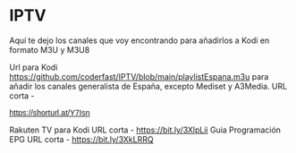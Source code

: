# IPTV
Aquí te dejo los canales que voy encontrando para añadirlos a Kodi en formato M3U y M3U8

Url para Kodi https://github.com/coderfast/IPTV/blob/main/playlistEspana.m3u para añadir los canales generalista de España, excepto Mediset y A3Media.
URL corta - <div style="font-family: sans-serif;">https://shorturl.at/Y7Isn</div>

Rakuten TV para Kodi
URL corta - https://bit.ly/3XlpLii
Guia Programación EPG
URL corta - https://bit.ly/3XkLRRQ
